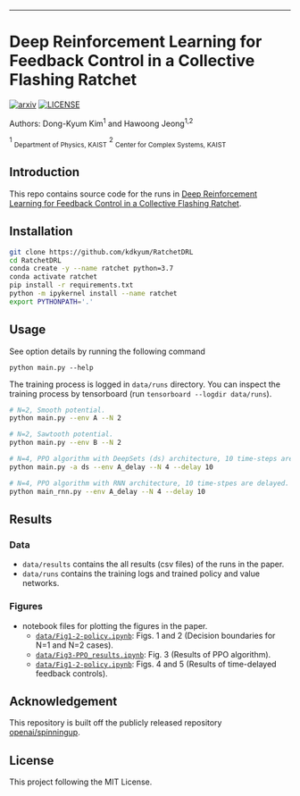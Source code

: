 
---
# Deep Reinforcement Learning for Feedback Control in a Collective Flashing Ratchet

[![arxiv](http://img.shields.io/badge/arXiv-2011.10357-B31B1B.svg)](https://arxiv.org/abs/2011.10357)
[![LICENSE](https://img.shields.io/github/license/kdkyum/RatchetDRL.svg)](https://github.com/kdkyum/RatchetDRL/blob/main/LICENSE)

Authors: Dong-Kyum Kim<sup>1</sup> and Hawoong Jeong<sup>1,2</sup><br>

<sup>1</sup> <sub>Department of Physics, KAIST</sub>
<sup>2</sup> <sub>Center for Complex Systems, KAIST</sub>

## Introduction

This repo contains source code for the runs in [Deep Reinforcement Learning for Feedback Control in a Collective Flashing Ratchet](https://arxiv.org/abs/2011.10357).

## Installation
```bash
git clone https://github.com/kdkyum/RatchetDRL
cd RatchetDRL
conda create -y --name ratchet python=3.7
conda activate ratchet
pip install -r requirements.txt
python -m ipykernel install --name ratchet
export PYTHONPATH='.'
```

## Usage

See option details by running the following command
```
python main.py --help
```

The training process is logged in `data/runs` directory. You can inspect the training process by tensorboard (run `tensorboard --logdir data/runs`).

```bash
# N=2, Smooth potential.
python main.py --env A --N 2

# N=2, Sawtooth potential.
python main.py --env B --N 2 

# N=4, PPO algorithm with DeepSets (ds) architecture, 10 time-steps are delayed. 
python main.py -a ds --env A_delay --N 4 --delay 10 

# N=4, PPO algorithm with RNN architecture, 10 time-stpes are delayed.
python main_rnn.py --env A_delay --N 4 --delay 10 
```

## Results
### Data
* `data/results` contains the all results (csv files) of the runs in the paper.
* `data/runs` contains the training logs and trained policy and value networks.

### Figures
* notebook files for plotting the figures in the paper.
  * [`data/Fig1-2-policy.ipynb`](data/Fig1-2-policy.ipynb): Figs. 1 and 2 (Decision boundaries for N=1 and N=2 cases).
  * [`data/Fig3-PPO_results.ipynb`](data/Fig3-PPO_results.ipynb): Fig. 3 (Results of PPO algorithm).
  * [`data/Fig1-2-policy.ipynb`](data/Fig1-2-policy.ipynb): Figs. 4 and 5 (Results of time-delayed feedback controls).
## Acknowledgement

This repository is built off the publicly released repository [openai/spinningup](https://github.com/openai/spinningup).

## License

This project following the MIT License.